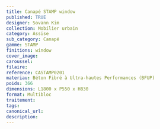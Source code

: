 ```yaml
---
title: Canapé STAMP window
published: TRUE
designer: Sovann Kim
collection: Mobilier urbain
category: Assise
sub_category: Canapé
gamme: STAMP
finitions: window
cover_image: 
caroussel: 
filaire: 
reference: CASTAMP0201
materiau: Béton Fibré à Ultra-hautes Performances (BFUP)
poids: 366
dimensions: L1800 x P550 x H830
format: Multibloc
traitement: 
tags: 
canonical_url: 
description: 
---
```


